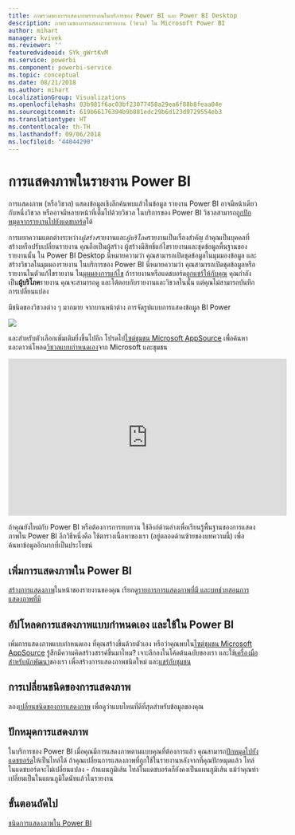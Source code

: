 ```yaml
---
title: ภาพรวมของการแสดงภาพรายงานในบริการของ Power BI และ Power BI Desktop
description: ภาพรวมของการแสดงภาพรายงาน (วิชวล) ใน Microsoft Power BI
author: mihart
manager: kvivek
ms.reviewer: ''
featuredvideoid: SYk_gWrtKvM
ms.service: powerbi
ms.component: powerbi-service
ms.topic: conceptual
ms.date: 08/21/2018
ms.author: mihart
LocalizationGroup: Visualizations
ms.openlocfilehash: 03b981f6ac03bf23077458a29ea6f88b8feaa04e
ms.sourcegitcommit: 619b66176394b9b881edc29b6d123d9729554eb3
ms.translationtype: HT
ms.contentlocale: th-TH
ms.lasthandoff: 09/06/2018
ms.locfileid: "44044290"
---
```

# <a name="visualizations-in-power-bi-reports"></a>การแสดงภาพในรายงาน Power BI
การแสดงภาพ (หรือวิชวล) แสดงข้อมูลเชิงลึกค้นพบแล้วในข้อมูล รายงาน Power BI อาจมีหน้าเดียวกับหนึ่งวิชวล หรืออาจมีหลายหน้าที่เต็มไปด้วยวิชวล ในบริการของ Power BI วิชวลสามารถ[ถูกปักหมุดจากรายงานไปยังแดชบอร์ด](service-dashboard-pin-tile-from-report.md)ได้ 

การแยกความแตกต่างระหว่าง*ผู้สร้าง*รายงานและ*ผู้บริโภค*รายงานเป็นเรื่องสำคัญ ถ้าคุณเป็นบุคคลที่สร้างหรือปรับเปลี่ยนรายงาน คุณถือเป็นผู้สร้าง  ผู้สร้างมีสิทธิ์แก้ไขรายงานและชุดข้อมูลพื้นฐานของรายงานนั้น ใน Power BI Desktop นี่หมายความว่า คุณสามารถเปิดชุดข้อมูลในมุมมองข้อมูล และสร้างวิชวลในมุมมองรายงาน ในบริการของ Power BI นี่หมายความว่า คุณสามารถเปิดชุดข้อมูลหรือรายงานในตัวแก้ไขรายงาน ใน[มุมมองการแก้ไข](service-reading-view-and-editing-view.md) ถ้ารายงานหรือแดชบอร์ด[ถูกแชร์ให้กับคุณ](service-shared-with-me.md) คุณกำลังเป็น**ผู้บริโภค**รายงาน คุณจะสามารถดู และโต้ตอบกับรายงานและวิชวลในนั้น แต่คุณไม่สามารถบันทึกการเปลี่ยนแปลง

มีชนิดของวิชวลต่าง ๆ มากมาย จากบานหน้าต่าง การจัดรูปแบบการแสดงข้อมูล BI Power 

![](media/power-bi-report-visualizations/power-bi-templates.png)

และสำหรับตัวเลือกเพิ่มเติมยิ่งขึ้นไปอีก โปรดไป[ไซต์ชุมชน Microsoft AppSource](https://appsource.microsoft.com) เพื่อค้นหา และดาวน์โหลด[วิชวลแบบกำหนดเอง](https://appsource.microsoft.com/marketplace/apps?product=power-bi-visuals&page=1)จาก Microsoft และชุมชน    

<iframe width="560" height="315" src="https://www.youtube.com/embed/SYk_gWrtKvM?list=PL1N57mwBHtN0JFoKSR0n-tBkUJHeMP2cP" frameborder="0" allowfullscreen></iframe>


  ถ้าคุณยังใหม่กับ Power BI หรือต้องการการทบทวน ใช้ลิงก์ด้านล่างเพื่อเรียนรู้พื้นฐานของการแสดงภาพใน Power BI  อีกวิธีหนึ่งคือ ใช้ตารางเนื้อหาของเรา (อยู่ตลอดด้านซ้ายของบทความนี้) เพื่อค้นหาข้อมูลอีกมากที่เป็นประโยชน์

## <a name="add-a-visualization-in-power-bi"></a>เพิ่มการแสดงภาพใน Power BI
[สร้างการแสดงภาพ](power-bi-report-add-visualizations-i.md)ในหน้าของรายงานของคุณ เรียกดู[รายการการแสดงภาพที่มี และบทช่วยสอนการแสดงภาพที่มี](power-bi-visualization-types-for-reports-and-q-and-a.md) 

## <a name="upload-a-custom-visualization-and-use-it-in-power-bi"></a>อัปโหลดการแสดงภาพแบบกำหนดเอง และใช้ใน Power BI
เพิ่มการแสดงภาพแบบกำหนดเอง ที่คุณสร้างขึ้นด้วยตัวเอง หรือว่าคุณพบใน[ไซต์ชุมชน Microsoft AppSource](https://appsource.microsoft.com/marketplace/apps?product=power-bi-visuals) รู้สึกมีความคิดสร้างสรรค์ขึ้นมาไหม? เจาะลึกลงในโค้ดต้นฉบับของเรา และใช้[เครื่องมือสำหรับนักพัฒนา](service-custom-visuals-getting-started-with-developer-tools.md)ของเรา เพื่อสร้างการแสดงภาพชนิดใหม่ และ[แชร์กับชุมชน](developer/office-store.md)

## <a name="change-the-visualization-type"></a>การเปลี่ยนชนิดของการแสดงภาพ
ลอง[เปลี่ยนชนิดของการแสดงภาพ](power-bi-report-change-visualization-type.md) เพื่อดูว่าแบบไหนที่ดีที่สุดสำหรับข้อมูลของคุณ

## <a name="pin-the-visualization"></a>ปักหมุดการแสดงภาพ
ในบริการของ Power BI เมื่อคุณมีการแสดงภาพตามแบบคุณที่ต้องการแล้ว คุณสามารถ[ปักหมุดไปยังแดชบอร์ด](service-dashboard-pin-tile-from-report.md)ให้เป็นไทล์ได้ ถ้าคุณเปลี่ยนการแสดงภาพที่ถูกใช้ในรายงานหลังจากที่คุณปักหมุดแล้ว ไทล์ในแดชบอร์ดจะไม่เปลี่ยนแปลง - ถ้าแผนภูมิเส้น ไทล์ในแดชบอร์ดก็ยังคงเป็นแผนภูมิเส้น แม้ว่าคุณทำเปลี่ยนเป็นในแผนภูมิโดนัทแล้วในรายงาน

## <a name="next-steps"></a>ขั้นตอนถัดไป
[ชนิดการแสดงภาพใน Power BI](power-bi-visualization-types-for-reports-and-q-and-a.md)